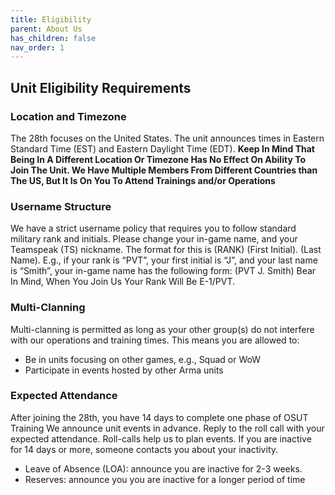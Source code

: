 ```yaml
---
title: Eligibility
parent: About Us
has_children: false
nav_order: 1
---
```

## Unit Eligibility Requirements
### Location and Timezone
The 28th focuses on the United States. The unit announces times in Eastern Standard Time (EST) and Eastern Daylight Time (EDT). **Keep In Mind That Being In A Different Location Or Timezone Has No Effect On Ability To Join The Unit. We Have Multiple Members From Different Countries than The US, But It Is On You To Attend Trainings and/or Operations**

### Username Structure
We have a strict username policy that requires you to follow standard military rank and initials. Please change your in-game name, and your Teamspeak (TS) nickname.
The format for this is (RANK) (First Initial). (Last Name). E.g., if your rank is “PVT”, your first initial is “J”, and your last name is “Smith”, your in-game name has the following form: (PVT J. Smith)
Bear In Mind, When You Join Us Your Rank Will Be E-1/PVT.

### Multi-Clanning
Multi-clanning is permitted as long as your other group(s) do not interfere with our operations and training times.
This means you are allowed to:
- Be in units focusing on other games, e.g., Squad or WoW
- Participate in events hosted by other Arma units

### Expected Attendance
After joining the 28th, you have 14 days to complete one phase of OSUT Training
We announce unit events in advance. Reply to the roll call with your expected attendance. Roll-calls help us to plan events.
If you are inactive for 14 days or more, someone contacts you about your inactivity. 
- Leave of Absence (LOA): announce you are inactive for 2-3 weeks.
- Reserves: announce you you are inactive for a longer period of time

